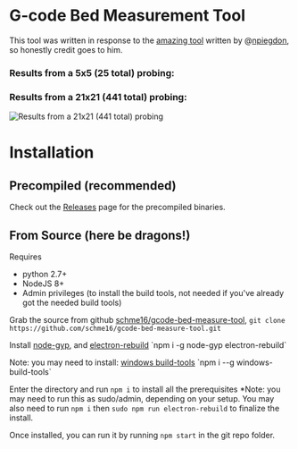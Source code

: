 # G-code Bed Measurement Tool
This tool was written in response to the [amazing tool]([https://github.com/npiegdon/bed-inspector](https://github.com/npiegdon/bed-inspector)) written by @[npiegdon](https://github.com/npiegdon), so honestly credit goes to him.


### Results from a 5x5 (25 total) probing:



### Results from a 21x21 (441 total) probing:
![Results from a 21x21 (441 total) probing](https://i.imgur.com/6g4ByQ2.png)



# Installation
## Precompiled (recommended)
Check out the [Releases](https://github.com/schme16/gcode-bed-measure-tool/releases) page for the precompiled binaries.

## From Source (here be dragons!)
Requires 
 - python 2.7+
 - NodeJS 8+
 - Admin privileges (to install the build tools, not needed if you've already got the needed build tools)

Grab the source from github [schme16/gcode-bed-measure-tool](https://github.com/schme16/gcode-bed-measure-tool), 
`git clone https://github.com/schme16/gcode-bed-measure-tool.git`

Install [node-gyp]([https://www.npmjs.com/package/node-gyp](https://www.npmjs.com/package/node-gyp)), and [electron-rebuild]([https://www.npmjs.com/package/electron-rebuild](https://www.npmjs.com/package/electron-rebuild))
`npm i -g node-gyp electron-rebuild`

Note: you may need to install: [windows build-tools]([https://www.npmjs.com/package/windows-build-tools](https://www.npmjs.com/package/windows-build-tools))
`npm i --g windows-build-tools`


Enter the directory and run `npm i` to install all the prerequisites
*Note: you may need to run this as sudo/admin, depending on your setup.
You may also need to run `npm i` then `sudo npm run electron-rebuild` to finalize the install.

Once installed, you can run it by running `npm start` in the git repo folder.
<!--stackedit_data:
eyJoaXN0b3J5IjpbLTc5OTM3MTI5NiwtNzkzNzI1MDc3XX0=
-->